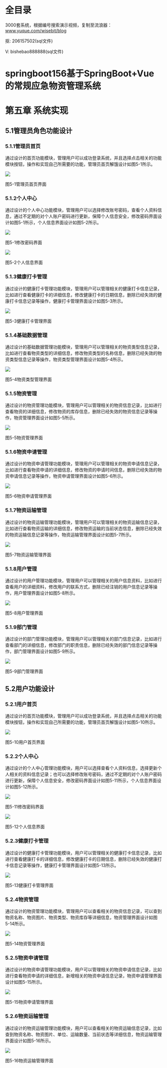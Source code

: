 # 全目录

3000套系统，根据编号搜索演示视频，复制至流浪器：www.yuque.com/wisebit/blog


<p>抠: 206157502(sql文件)</p>
<p>V: bishebao888888(sql文件)</p>


# springboot156基于SpringBoot+Vue的常规应急物资管理系统
# 第五章  系统实现
## 5.1管理员角色功能设计
### 5.1.1管理员首页
通过设计的首页功能模块，管理用户可以成功登录系统，并且选择点击相关的功能模块按钮，操作和实现自己所需要的功能，管理员首页解饿设计如图5-1所示。

![](/md/blog.014.png)

图5-1管理员首页界面

### 5.1.2个人中心
通过设计的个人中心功能模块，管理用户可以选择修改账号密码，查看个人资料信息，通过不定期的对个人账户密码进行更新，保障个人信息安全，修改密码界面设计如图5-1所示，个人信息界面设计如图5-2所示。

![](/md/blog.015.png)

图5-1修改密码界面

![](/md/blog.016.png)

图5-2个人信息界面

### 5.1.3健康打卡管理
通过设计的健康打卡管理功能模块，管理用户可以管理相关的健康打卡信息记录，比如进行查看健康打卡的详细信息，修改健康打卡的日期信息，删除已经失效的健康打卡信息记录等操作，健康打卡管理界面设计如图5-3所示。

![](/md/blog.017.png)

图5-3健康打卡管理界面

### 5.1.4基础数据管理
通过设计的基础数据管理功能模块，管理用户可以管理相关的物资类型信息记录，比如进行查看物资类型的详细信息，修改物资类型的名称信息，删除已经失效的物资类型信息记录等操作，物资类型管理界面设计如图5-4所示。

![](/md/blog.018.png)

图5-4物资类型管理界面

### 5.1.5物资管理
通过设计的物资管理功能模块，管理用户可以管理相关的物资信息记录，比如进行查看物资的详细信息，修改物资的库存信息，删除已经失效的物资信息记录等操作，物资管理界面设计如图5-5所示。

![](/md/blog.019.png)

图5-5物资管理界面

### 5.1.6物资申请管理
通过设计的物资申请管理功能模块，管理用户可以管理相关的物资申请信息记录，比如进行查看物资申请的详细信息，修改物资的申请时间信息，删除已经失效的物资申请信息记录等操作，物资申请管理界面设计如图5-6所示。

![](/md/blog.020.png)

图5-6物资申请管理界面

### 5.1.7物资运输管理
通过设计的物资运输管理功能模块，管理用户可以管理相关的物资运输信息记录，比如进行查看物资运输的详细信息，修改物资运输的当前状态信息，删除已经失效的物资运输信息记录等操作，物资运输管理界面设计如图5-7所示。

![](/md/blog.021.png)

图5-7物资运输管理界面

### 5.1.8用户管理
通过设计的用户管理功能模块，管理用户可以管理相关的用户信息资料，比如进行查看用户的详细资料，修改用户的联系方式，删除已经注销的用户信息记录等操作，用户管理界面设计如图5-8所示。

![](/md/blog.022.png)

图5-8用户管理界面

### 5.1.9部门管理
通过设计的部门管理功能模块，管理用户可以管理相关的部门信息记录，比如进行查看部门的详细信息，修改部门的职责信息，删除已经失效的部门信息记录等操作，部门管理界面设计如图5-9所示。

![](/md/blog.023.png)

图5-9部门管理界面

## 5.2用户功能设计
### 5.2.1用户首页
通过设计的首页功能模块，管理用户可以成功登录系统，并且选择点击相关的功能模块按钮，操作和实现自己所需要的功能，管理员首页解饿设计如图5-10所示。

![](/md/blog.024.png)

图5-10用户首页界面

### 5.2.2个人中心
通过设计的个人中心管理功能模块，用户可以选择查看个人资料信息，选择更新个人相关的资料信息记录；也可以选择修改账号密码，通过不定期的对个人账户密码进行更新，保障个人信息安全，修改密码界面设计如图5-11所示，个人信息界面设计如图5-12所示。

![](/md/blog.025.png)

图5-11修改密码界面

![](/md/blog.026.png)

图5-12个人信息界面

### 5.2.3健康打卡管理
通过设计的健康打卡管理功能模块，用户可以管理相关的健康打卡信息记录，比如进行查看健康打卡的详细信息，修改健康打卡的日期信息，删除已经失效的健康打卡信息记录等操作，健康打卡管理界面设计如图5-13所示。

![](/md/blog.027.png)

图5-13健康打卡管理界面

### 5.2.4物资管理
通过设计的物资管理功能模块，管理用户可以查看相关的物资信息记录，可以查到物资名称、物资图片、物资类型、物资库存等详细信息，物资管理界面设计如图5-14所示。

![](/md/blog.028.png)

图5-14物资管理界面

### 5.2.5物资申请管理
通过设计的物资申请管理功能模块，用户可以管理相关的物资申请信息记录，比如进行查看物资申请的详细信息，新增相关的物资申请信息记录，物资申请管理界面设计如图5-15所示。

![](/md/blog.029.png)

图5-15物资申请管理界面

### 5.2.6物资运输管理
通过设计的物资运输管理功能模块，用户可以查看相关的物资运输信息记录，比如查到物资名称、物资图片、单位、运输数量、当前状态等详细信息，物资运输管理界面设计如图5-16所示。

![](/md/blog.030.png)

图5-16物资运输管理界面





